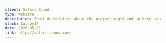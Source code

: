 ```yaml
---
client: Safari Sound
type: Website
description: Short description about the project might end up here on a row or maybe even on two. Three if you’re a copy maniac.
stack: GatsbyJS
date: 2020-05-01
link: http://safari-sound.com/
---
```

